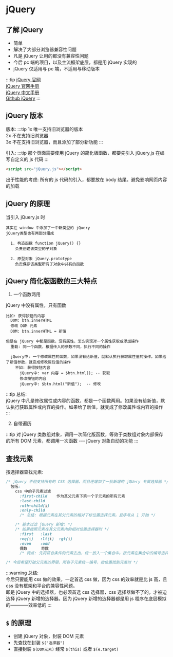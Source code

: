 # jQuery

## 了解 jQuery 

-  简单
-  解决了大部分浏览器兼容性问题
- 凡是 jQuery 让用的都没有兼容性问题
- 今后 pc 端的项目，以及主流框架底层，都是用 jQuery 实现的
- jQuery 仅适用与 pc 端，不适用与移动版本

:::tip
<a href="http://jquery.com/" target="_blank">jQuery 官网</a><br>
<a href="https://api.jquery.com/" target="_blank">jQuery 官网手册</a><br>
<a href="https://www.jb51.net/shouce/jquery1.82/" target="_blank">jQuery 中文手册</a><br>
<a href="https://github.com/jquery/" target="_blank">Github jQuery</a>
:::

## jQuery 版本

版本:
:::tip
1x 唯一支持旧浏览器的版本<br>
2x 不在支持旧浏览器<br>
3x 不在支持旧浏览器，而且添加了部分新功能
:::

引入: 
:::tip
那个页面需要使用 jQuery 的简化版函数，都要先引入 jQuery.js 在编写自定义的 js 代码
:::
```html
<script src="jQuery.js"></script>
```

出于性能的考虑: 所有的 js 代码的引入，都要放在 body 结尾。避免影响网页内容的加载

## jQuery 的原理

当引入 jQuery.js 时
```
其实在 window 中添加了一中新类型的 jQuery
jQuery类型也有两部分组成

  1. 构造函数 function jQuery() {}
    负责创建该类型的子对象
  
  2. 原型对象 jQuery.prototype
    负责保存该类型所有子对象中共有的函数
```
        
## jQuery 简化版函数的三大特点

1. 一个函数两用

jQuery 中没有属性，只有函数

```
比如: 获得按钮的内容
  DOM: btn.innerHTML
  修改 DOM 元素
  DOM: btn.innerHTML = 新值

但是在 jQuery 中都是函数，没有属性，怎么实现对一个属性获取或添加操作
  重载: 同一个函数，根据传入的参数不同，执行不同的操作

  jQuery中: 一个修改属性的函数，如果没有给新值，就默认执行获取属性值的操作。如果给了新值参数，就变成修改属性值的操作
    不如: 获得按钮内容
      jQuery中: var 内容 = $btn.html(); -- 获取
      修改按钮的内容
      jQuery中: $btn.html("新值");  -- 修改
```

:::tip
总结: <br>
jQuery 中凡是修改属性或内容的函数，都是一个函数两用。如果没有给新值，默认执行获取属性或内容的操作。如果给了新值，就变成了修改属性或内容的操作
:::

2. 自带遍历

:::tip
对 jQuery 类数组对象，调用一次简化版函数，等效于类数组对象内部保存的所有 DOM 元素，都调用一次函数 --- jQuery 对象自动的功能
:::

## 查找元素

按选择器查找元素: 
```css
/* jQuery 不但支持所有的 CSS 选择器，而且还增加了一批新增的 jQUery 专属选择器 */
  包括:
    css 中的子元素过滤
      :first-child    作为其父元素下第一个子元素的所有元素
      :last-child
      :nth-child(i)
      :only-child
      /* 总结: 根据元素在其父元素的相对下标位置选择元素。且序号从 1 开始 */

    /* 基本过滤 jQuery 新增: */
    /* 如果按照元素在其父元素内的相对位置选择器时 */
      :first   :last
      :eq(i)   :lt(i)  :gt(i)
      :even    :odd
      偶数      奇数
      /* 特点: 先将符合条件的元素去出，统一放入一个集合中。按元素在集合中的编号选择元素。且下标从 0 开始 */

/* 今后希望打破父元素的界限，所有子元素统一编号，按位置找到元素时 */
```

:::warning
总结: <br>
今后只要能用 css 做的效果，一定首选 css 做，因为 css 的效率就是比 js 高，且 css 没有框架和平台的兼容性问题。<br>
即是 jQuery 中的选择器，也必须首选 css 选择器，css 选择器做不了的，才被迫选择 jQuery 新增的选择器。因为 jQuery 新增的选择器都是用 js 程序在底层模拟的————效率低的
:::

## `$` 的原理

- 创建 jQuery 对象，封装 DOM 元素
- 先查找在封装 `$("选择器")`
- 直接封装 `$(DOM元素)` 经常 `$(this)` 或者 `$(e.target)`
